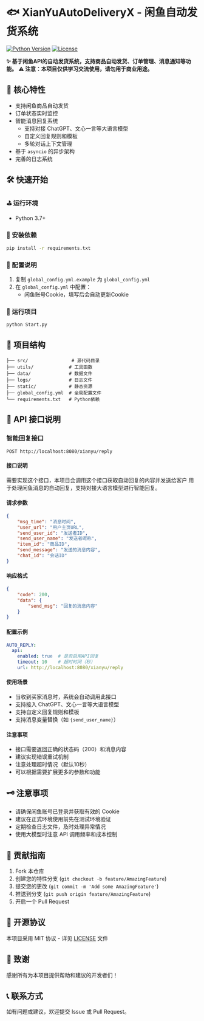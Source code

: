 # 🐟 XianYuAutoDeliveryX - 闲鱼自动发货系统

[![Python Version](https://img.shields.io/badge/python-3.7%2B-blue)](https://www.python.org/)
[![License](https://img.shields.io/badge/license-MIT-green)](LICENSE)

**✨ 基于闲鱼API的自动发货系统，支持商品自动发货、订单管理、消息通知等功能。**
**⚠️ 注意：本项目仅供学习交流使用，请勿用于商业用途。**

## 🌟 核心特性

- 支持闲鱼商品自动发货
- 订单状态实时监控
- 智能消息回复系统
  - 支持对接 ChatGPT、文心一言等大语言模型
  - 自定义回复规则和模板
  - 多轮对话上下文管理
- 基于 `asyncio` 的异步架构
- 完善的日志系统

## 🛠️ 快速开始

### ⛳ 运行环境
- Python 3.7+

### 🎯 安装依赖
```bash
pip install -r requirements.txt
```

### 🎨 配置说明
1. 复制 `global_config.yml.example` 为 `global_config.yml`
2. 在 `global_config.yml` 中配置：
   - 闲鱼账号Cookie，填写后会自动更新Cookie

### 🚀 运行项目
```bash
python Start.py
```

## 📁 项目结构
```
├── src/                # 源代码目录
├── utils/             # 工具函数
├── data/              # 数据文件
├── logs/              # 日志文件
├── static/            # 静态资源
├── global_config.yml  # 全局配置文件
└── requirements.txt   # Python依赖
```

## 🔌 API 接口说明

### 智能回复接口
`POST http://localhost:8080/xianyu/reply`

#### 接口说明
需要实现这个接口，本项目会调用这个接口获取自动回复的内容并发送给客户
用于处理闲鱼消息的自动回复，支持对接大语言模型进行智能回复。

#### 请求参数
```json
{
    "msg_time": "消息时间",
    "user_url": "用户主页URL",
    "send_user_id": "发送者ID",
    "send_user_name": "发送者昵称",
    "item_id": "商品ID",
    "send_message": "发送的消息内容",
    "chat_id": "会话ID"
}
```

#### 响应格式
```json
{
    "code": 200,
    "data": {
        "send_msg": "回复的消息内容"
    }
}
```

#### 配置示例
```yaml
AUTO_REPLY:
  api:
    enabled: true  # 是否启用API回复
    timeout: 10    # 超时时间（秒）
    url: http://localhost:8080/xianyu/reply
```

#### 使用场景
- 当收到买家消息时，系统会自动调用此接口
- 支持接入 ChatGPT、文心一言等大语言模型
- 支持自定义回复规则和模板
- 支持消息变量替换（如 `{send_user_name}`）

#### 注意事项
- 接口需要返回正确的状态码（200）和消息内容
- 建议实现错误重试机制
- 注意处理超时情况（默认10秒）
- 可以根据需要扩展更多的参数和功能

## 🗝️ 注意事项
- 请确保闲鱼账号已登录并获取有效的 Cookie
- 建议在正式环境使用前先在测试环境验证
- 定期检查日志文件，及时处理异常情况
- 使用大模型时注意 API 调用频率和成本控制

## 🤝 贡献指南
1. Fork 本仓库
2. 创建您的特性分支 (`git checkout -b feature/AmazingFeature`)
3. 提交您的更改 (`git commit -m 'Add some AmazingFeature'`)
4. 推送到分支 (`git push origin feature/AmazingFeature`)
5. 开启一个 Pull Request

## 📝 开源协议
本项目采用 MIT 协议 - 详见 [LICENSE](LICENSE) 文件

## 🙏 致谢
感谢所有为本项目提供帮助和建议的开发者们！

## 📞 联系方式
如有问题或建议，欢迎提交 Issue 或 Pull Request。
